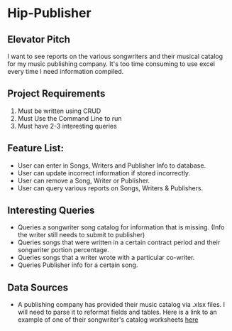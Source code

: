 Hip-Publisher
=============

## Elevator Pitch
I want to see reports on the various songwriters and their musical catalog for my music publishing company.  It's too time consuming to use excel every time I need information compiled.

## Project Requirements

1. Must be written using CRUD
2. Must Use the Command Line to run
3. Must have 2-3 interesting queries


## Feature List:

- User can enter in Songs, Writers and Publisher Info to database.
- User can update incorrect information if stored incorrectly.
- User can remove a Song, Writer or Publisher.
- User can query various reports on Songs, Writers & Publishers.


## Interesting Queries

- Queries a songwriter song catalog for information that is missing. (Info the writer still needs to submit to publisher)
- Queries songs that were written in a certain contract period and their songwriter portion percentage.
- Queries songs that a writer wrote with a particular co-writer.
- Queries Publisher info for a certain song.


## Data Sources

- A publishing company has provided their music catalog via .xlsx files. I will need to parse it to reformat fields and tables. Here is a link to an example of one of their songwriter's catalog worksheets [here](https://github.com/rawerner/Hip-Publisher/tree/master/data)
